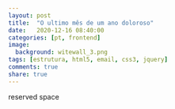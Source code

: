 ```yaml
---
layout: post
title:  "O ultimo mês de um ano doloroso"
date:   2020-12-16 08:40:00
categories: [pt, frontend]
image:
  background: witewall_3.png
tags: [estrutura, html5, email, css3, jquery]
comments: true
share: true
---
```

reserved space